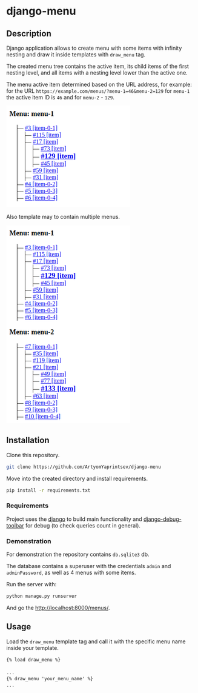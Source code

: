 # django-menu

## Description

Django application allows to create menu with some items with infinity nesting and draw it inside templates with `draw_menu` tag.

The created menu tree contains the active item, its child items of the first nesting level, and all items with a nesting level lower than the active one.

The menu active item determined based on the URL address, for example: for the URL `https://example.com/menus/?menu-1=46&menu-2=129` for `menu-1` the active item ID is `46` and for `menu-2` - `129`.

![menu-example](./image/menu-example.png)

Also template may to contain multiple menus.

![multiple-menus-example](./image/multiple-menus-example.png)

## Installation

Clone this repository.

```bash
git clone https://github.com/ArtyomYaprintsev/django-menu
```

Move into the created directory and install requirements.

```bash
pip install -r requirements.txt
```

### Requirements

Project uses the [django](https://github.com/django/django) to build main functionality and [django-debug-toolbar](https://github.com/jazzband/django-debug-toolbar) for debug (to check queries count in general).

### Demonstration

For demonstration the repository contains `db.sqlite3` db.

The database contains a superuser with the credentials `admin` and `adminPassword`, as well as 4 menus with some items.

Run the server with:

```python
python manage.py runserver
```

And go the <http://localhost:8000/menus/>.

## Usage

Load the `draw_menu` template tag and call it with the specific menu name inside your template.

```html
{% load draw_menu %}

...
{% draw_menu 'your_menu_name' %}
...
```
